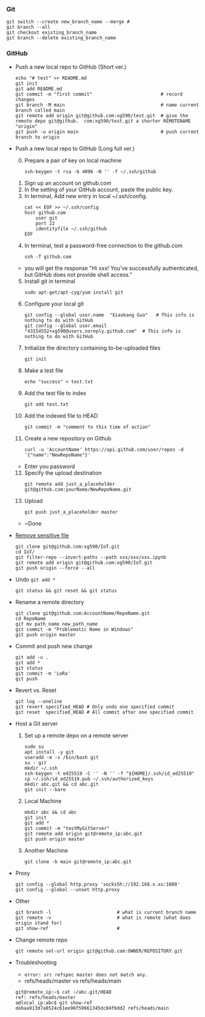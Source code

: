 ### Git 
```
git switch --create new_branch_name --merge # 
git branch --all
git checkout existing_branch_name 
git branch --delete existing_branch_name
``` 
### GitHub
* Push a new local repo to GitHub (Short ver.)
  ```shell
  echo "# test" >> README.md
  git init
  git add README.md
  git commit -m "first commit"                         # record changes 
  git branch -M main                                   # name current branch called main
  git remote add origin git@github.com:xg590/test.git  # give the remote depo git@github.  com:xg590/test.git a shorter REMOTENAME "origin"
  git push -u origin main                              # push current branch to origin
  ```
* Push a new local repo to GitHub (Long full ver.)

  0. Prepare a pair of key on local machine
      ```shell
      ssh-keygen -t rsa -b 4096 -N '' -f ~/.ssh/github
      ``` 
  1. Sign up an account on github.com
  2. In the setting of your GitHub account, paste the public key.
  3. In terminal, Add new entry in local ~/.ssh/config.
      ```shell
      cat << EOF >> ~/.ssh/config 
      host github.com
          user git 
          port 22
          identityfile ~/.ssh/github
      EOF
      ``` 
  4. In terminal, test a password-free connection to the github.com
      ```shell
      ssh -T github.com
      ```
  * you will get the response "Hi xxx! You've successfully authenticated, but GitHub does not   provide shell access."
  
  5. Install git in terminal
      ```shell
      sudo apt-get/apt-cyg/yum install git
      ```
  6. Configure your local git
      ```shell
      git config --global user.name  "Xiaokang Guo"   # This info is nothing to do with GitHub
      git config --global user.email "43154552+xg590@users.noreply.github.com"  # This info is nothing to do with GitHub
      ```
  7. Initialize the directory containing to-be-uploaded files
      ```shell
      git init
      ```
  8. Make a test file
      ```shell
      echo "success" > test.txt
      ```
  9. Add the test file to index 
      ```shell
      git add test.txt
      ```
  10. Add the indexed file to HEAD 
      ```shell
      git commit -m "comment to this time of action"
      ```
  11. Create a new repository on Github 
      ```shell
      curl -u 'AccountName' https://api.github.com/user/repos -d '{"name":"NewRepoName"}'
      ```
  * Enter you password
  12. Specify the upload destination
      ```shell
      git remote add just_a_placeholder git@github.com:yourName/NewRepoName.git
      ```
  13. Upload
      ```shell
      git push just_a_placeholder master
      ```
  * ~Done
* [Remove sensitive file](https://docs.github.com/en/authentication/keeping-your-account-and-data-secure/removing-sensitive-data-from-a-repository)
  ```
  git clone git@github.com:xg590/IoT.git
  cd IoT/
  git filter-repo --invert-paths --path xxx/xxx/xxx.ipynb 
  git remote add origin git@github.com:xg590/IoT.git
  git push origin --force --all
  ```
* Undo `git add *`
  ```
  git status && git reset && git status
  ```  
* Rename a remote directory 
  ```shell
  git clone git@github.com:AccountName/RepoName.git
  cd RepoName
  git mv path_name new_path_name
  git commit -m "Problematic Name in Windows"
  git push origin master
  ```
* Commit and push new change
  ```shell
  git add -u . 
  git add *
  git status 
  git commit -m 'LoRa'
  git push  
  ```
* Revert vs. Reset
  ```
  git log --oneline
  git revert specified_HEAD # Only undo one specified commit
  git reset  specified_HEAD # All commit after one specified commit
  ```
* Host a Git server

  1. Set up a remote depo on a remote server
      ```
      sudo su
      apt install -y git
      useradd -m -s /bin/bash git
      su - git
      mkdir ~/.ssh
      ssh-keygen -t ed25519 -C '' -N '' -f "${HOME}/.ssh/id_ed25519"
      cp ~/.ssh/id_ed25519.pub ~/.ssh/authorized_keys
      mkdir abc.git && cd abc.git
      git init --bare
      ```
  2. Local Machine
      ```
      mkdir abc && cd abc
      git init 
      git add * 
      git commit -m "testMyGitServer"
      git remote add origin git@remote_ip:abc.git
      git push origin master
      ```
  3. Another Machine
      ```
      git clone -b main git@remote_ip:abc.git
      ```
* Proxy
  ```
  git config --global http.proxy 'socks5h://192.168.x.xx:1080' 
  git config --global --unset http.proxy
  ```
* Other 
  ```
  git branch -l                        # what is current branch name
  git remote -v                        # what is remote (what does origin stand for)
  git show-ref                         # 
  ```
* Change remote repo
  ```
  git remote set-url origin git@github.com:OWNER/REPOSITORY.git 
  ```
* Troubleshooting
  * ```error: src refspec master does not match any.```
  * refs/heads/master vs refs/heads/main
  ```
  git@remote_ip:~$ cat ~/abc.git/HEAD
  ref: refs/heads/master
  a@local_ip:abc$ git show-ref
  debaa913d7a8524c61ee96f59661345dc84f6dd2 refs/heads/main
  ```  
